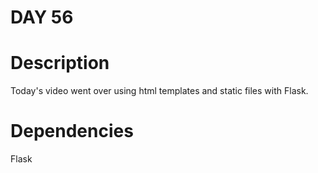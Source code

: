 
# DAY 56

# Description

Today's video went over using html templates and static files with
Flask.

# Dependencies

Flask
